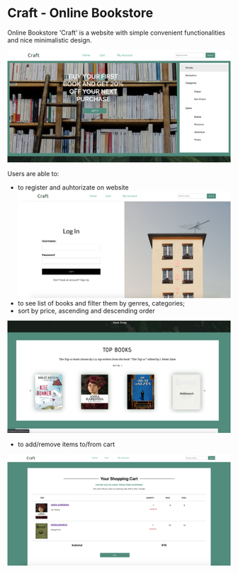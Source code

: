 # Craft - Online Bookstore 

Online Bookstore 'Craft' is a website with simple convenient functionalities and nice minimalistic design.

![home](/screens/home.png)

Users are able to:
  * to register and auhtorizate on website
  ![auth](/screens/auth.png)
  * to see list of books and filter them by genres, categories;
  * sort by price, ascending and descending order
    
  ![auth](/screens/list.png)
  * to add/remove items to/from cart
  
  ![auth](/screens/cart.png)
  
  

